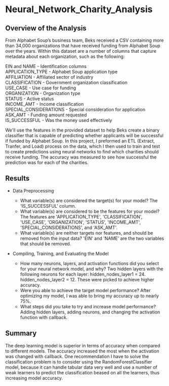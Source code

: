 # Neural_Network_Charity_Analysis

## Overview of the Analysis

From Alphabet Soup’s business team, Beks received a CSV containing more than 34,000 organizations that have received funding from Alphabet Soup over the years. Within this dataset are a number of columns that capture metadata about each organization, such as the following:

EIN and NAME - Identification columns <br/>
APPLICATION_TYPE - Alphabet Soup application type <br/>
AFFILIATION - Affiliated sector of industry <br/>
CLASSIFICATION - Government organization classification <br/>
USE_CASE - Use case for funding <br/>
ORGANIZATION - Organization type <br/>
STATUS - Active status <br/>
INCOME_AMT - Income classification <br/>
SPECIAL_CONSIDERATIONS - Special consideration for application <br/>
ASK_AMT - Funding amount requested <br/>
IS_SUCCESSFUL - Was the money used effectively <br/>

We'll use the features in the provided dataset to help Beks create a binary classifier that is capable of predicting whether applicants will be successful if funded by Alphabet Soup. In this project, I preformed an ETL (Extract, Tranfer, and Load) process on the data, which I then used to train and test to create predictions using neural networks to find which charities should receive funding. The accuracy was measured to see how successful the prediction was for each of the charities.

## Results

* Data Preprocessing
  * What variable(s) are considered the target(s) for your model? The 'IS_SUCCESSFUL' column.
  * What variable(s) are considered to be the features for your model? The features are 'APPLICATION_TYPE', 'CLASSIFICATION', 'USE_CASE', 'ORGANIZATION', 'STATUS', 'INCOME_AMT', 'SPECIAL_CONSIDERATIONS', and 'ASK_AMT'.
  * What variable(s) are neither targets nor features, and should be removed from the input data? 'EIN' and 'NAME' are the two variables that should be removed.

* Compiling, Training, and Evaluating the Model
  * How many neurons, layers, and activation functions did you select for your neural network model, and why? Two hidden layers with the following neurons for each layer: hidden_nodes_layer1 = 24. hidden_nodes_layer2 = 12. These were picked to achieve higher accuracy.
  * Were you able to achieve the target model performance? After optimizing my model, I was able to bring my accuracy up to nearly 75%.
  * What steps did you take to try and increase model performance? Adding hidden layers, adding neurons, and changing the activation function with callback.

## Summary
The deep learning model is superior in terms of accuracy when compared to different models. The accuracy increased the most when the activation was changed with callback. One recommendation I have to solve the classification problem is to consider using the RandomForestClassifier model, because it can handle tabular data very well and use a number of weak learners to predict the classification beased on all the learners, thus increasing model accuracy.

